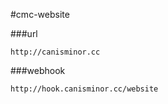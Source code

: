 #cmc-website

###url
```
http://canisminor.cc
```

###webhook

```
http://hook.canisminor.cc/website
```